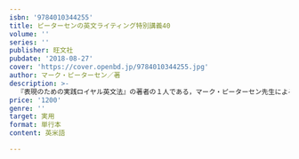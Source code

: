 ```yaml
---
isbn: '9784010344255'
title: ピーターセンの英文ライティング特別講義40
volume: ''
series: ''
publisher: 旺文社
pubdate: '2018-08-27'
cover: 'https://cover.openbd.jp/9784010344255.jpg'
author: マーク・ピーターセン／著
description: >-
  『表現のための実践ロイヤル英文法』の著者の１人である，マーク・ピーターセン先生による特別編。日本人の書く英文によくあるミスや誤解について，その原因と解決策を明快に講義しますので，「自分の英文が正しいかどうか，『自分で添削する力』を付けたい人」にピッタリです。「なるほど」となずきながら，時々ハッとする，気軽に読めてスキルを高めることができる１冊です。
price: '1200'
genre: ''
target: 実用
format: 単行本
content: 英米語

---
```

